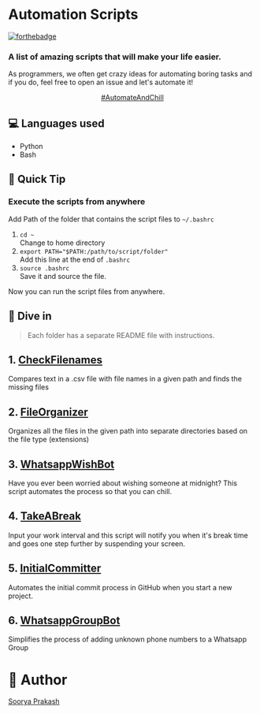 # Automation Scripts
[![forthebadge](https://forthebadge.com/images/badges/built-with-love.svg)](https://forthebadge.com)

### A list of amazing scripts that will make your life easier. <br>

As programmers, we often get crazy ideas for automating boring tasks and if you do, feel free to open an issue and let's automate it!

<center> <a href="https://github.com/sooryaprakash31/AutomationScripts">#AutomateAndChill</a> </center>

## 💻 Languages used
- Python
- Bash
<!--
## ⭐ How to contribute?
- Beginner? Watch this [video](https://youtu.be/HbSjyU2vf6Y).
- Open an issue which describes your idea!
- Wait for the Issue to be assigned to you after which you can start working on it.
- Fork the Repo and create a Branch for any Issue that you are working upon.
- Create a Pull Request which will be promptly reviewed and suggestions would be added to improve it.
- Add Docs and Screenshots to help others know what this Script is all about.
- Having difficulty in contributing? Read the [Contribution Guide](.github/CONTRIBUTING.md) for a detailed explanation.
-->

## 📌 Quick Tip 
### Execute the scripts from anywhere
Add Path of the folder that contains the script files to `~/.bashrc`

1. `cd ~`<br>
 Change to home directory
2. `export PATH="$PATH:/path/to/script/folder"`<br>
 Add this line at the end of `.bashrc`
3. `source .bashrc`<br>
 Save it and source the file.<br>

Now you can run the script files from anywhere.

## 🚀 Dive in

> Each folder has a separate README file with instructions.
## 1. [CheckFilenames](https://github.com/sooryaprakash31/AutomationScripts/tree/master/CheckFilenames) <br>
   Compares text in a .csv file with file names in a given path and finds the missing files

## 2. [FileOrganizer](https://github.com/sooryaprakash31/AutomationScripts/tree/master/FilesOrganizer) <br>
   Organizes all the files in the given path into separate directories based on the file type (extensions) 

## 3. [WhatsappWishBot](https://github.com/sooryaprakash31/AutomationScripts/tree/master/WhatsappWishBot) <br>
   Have you ever been worried about wishing someone at midnight? This script automates the process so that you can chill.
   
## 4. [TakeABreak](https://github.com/sooryaprakash31/AutomationScripts/tree/master/TakeABreak) <br>
 Input your work interval and this script will notify you when it's break time and goes one step further by suspending your screen.
 
 ## 5. [InitialCommitter](https://github.com/sooryaprakash31/AutomationScripts/tree/master/InitialCommitter) <br>
 Automates the initial commit process in GitHub when you start a new project.

## 6. [WhatsappGroupBot](https://github.com/sooryaprakash31/AutomationScripts/tree/master/WhatsappGroupBot) 
   Simplifies the process of adding unknown phone numbers to a Whatsapp Group

# 👋 Author
[Soorya Prakash](https://github.com/sooryaprakash31)
